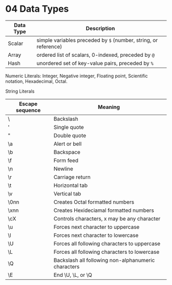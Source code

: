 # 04 Data Types

Data Type | Description
----------| -----------
Scalar    | simple variables preceded by `$` (number, string, or reference)
Array     | ordered list of scalars, 0-indexed, preceded by `@`
Hash      | unordered set of key-value pairs, preceded by `%`


Numeric Literals: Integer, Negative integer, Floating point, Scientific notation, Hexadecimal, Octal.

String Literals

Escape sequence | Meaning
----------------|--------
\\ | Backslash
\' | Single quote
\" | Double quote
\a | Alert or bell
\b | Backspace
\f | Form feed
\n | Newline
\r | Carriage return
\t | Horizontal tab
\v | Vertical tab
\0nn | Creates Octal formatted numbers
\xnn | Creates Hexideciamal formatted numbers
\cX | Controls characters, x may be any character
\u | Forces next character to uppercase
\l | Forces next character to lowercase
\U | Forces all following characters to uppercase
\L | Forces all following characters to lowercase
\Q | Backslash all following non-alphanumeric characters
\E | End \U, \L, or \Q
